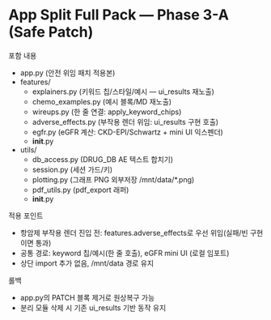 # App Split Full Pack — Phase 3-A (Safe Patch)

포함 내용
- app.py (안전 위임 패치 적용본)
- features/
  - explainers.py (키워드 칩/스타일/예시 — ui_results 재노출)
  - chemo_examples.py (예시 블록/MD 재노출)
  - wireups.py (한 줄 연결: apply_keyword_chips)
  - adverse_effects.py (부작용 렌더 위임: ui_results 구현 호출)
  - egfr.py (eGFR 계산: CKD-EPI/Schwartz + mini UI 익스펜더)
  - __init__.py
- utils/
  - db_access.py (DRUG_DB AE 텍스트 합치기)
  - session.py (세션 가드/키)
  - plotting.py (그래프 PNG 외부저장 /mnt/data/*.png)
  - pdf_utils.py (pdf_export 래퍼)
  - __init__.py

적용 포인트
- 항암제 부작용 렌더 진입 전: features.adverse_effects로 우선 위임(실패/빈 구현이면 통과)
- 공통 경로: keyword 칩/예시(한 줄 호출), eGFR mini UI (로컬 임포트)
- 상단 import 추가 없음, /mnt/data 경로 유지

롤백
- app.py의 PATCH 블록 제거로 원상복구 가능
- 분리 모듈 삭제 시 기존 ui_results 기반 동작 유지